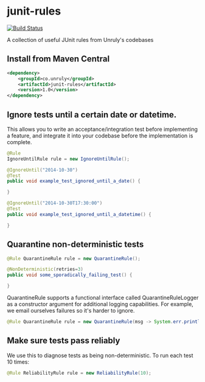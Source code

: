 junit-rules
===========

[![Build Status](https://travis-ci.org/unruly/junit-rules.svg?branch=master)](https://travis-ci.org/unruly/junit-rules)

A collection of useful JUnit rules from Unruly's codebases

## Install from Maven Central

```xml
<dependency>
    <groupId>co.unruly</groupId>
    <artifactId>junit-rules</artifactId>
    <version>1.0</version>
</dependency>
```

## Ignore tests until a certain date or datetime.

This allows you to write an acceptance/integration test before implementing a feature, and integrate it into your codebase before the implementation is complete.

```java
@Rule
IgnoreUntilRule rule = new IgnoreUntilRule();

@IgnoreUntil("2014-10-30")
@Test
public void example_test_ignored_until_a_date() {

}

@IgnoreUntil("2014-10-30T17:30:00")
@Test
public void example_test_ignored_until_a_datetime() {

}
```

## Quarantine non-deterministic tests

```java
@Rule QuarantineRule rule = new QuarantineRule();

@NonDeterministic(retries=3)
public void some_sporadically_failing_test() {

}
```

QuarantineRule supports a functional interface called QuarantineRuleLogger as a constructor argument for additional logging capabilities. For example, we email ourselves failures so it's harder to ignore.

```java
@Rule QuarantineRule rule = new QuarantineRule(msg -> System.err.println(msg));
```

## Make sure tests pass reliably

We use this to diagnose tests as being non-deterministic. To run each test 10 times:

```java
@Rule ReliabilityRule rule = new ReliabilityRule(10);
```
